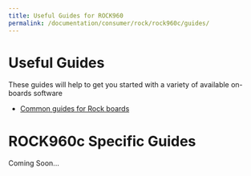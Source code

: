 ```yaml
---
title: Useful Guides for ROCK960
permalink: /documentation/consumer/rock/rock960c/guides/
---
```


# Useful Guides

These guides will help to get you started with a variety of available on-boards software

- [Common guides for Rock boards](../../guides/)

# ROCK960c Specific Guides

Coming Soon...
